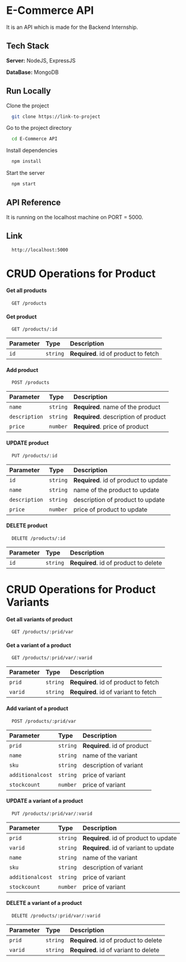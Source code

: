 
# E-Commerce API

It is an API which is made for the Backend Internship.


## Tech Stack

**Server:** NodeJS, ExpressJS

**DataBase:** MongoDB
## Run Locally 

Clone the project

```bash
  git clone https://link-to-project
```

Go to the project directory

```bash
  cd E-Commerce API
```

Install dependencies

```bash
  npm install
```

Start the server

```bash
  npm start
```


## API Reference

It is running on the localhost machine on PORT = 5000.

## Link 

```http
  http://localhost:5000
```
# CRUD Operations for Product 
#### Get all products

```http
  GET /products
```

#### Get product

```http
  GET /products/:id
```

| Parameter | Type     | Description                       |
| :-------- | :------- | :-------------------------------- |
| `id`      | `string` | **Required**. id of product to fetch |

#### Add product

```http
  POST /products
```

| Parameter | Type     | Description                       |
| :-------- | :------- | :-------------------------------- |
| `name`      | `string` | **Required**. name of the product  |
| `description`      | `string` | **Required**. description of product |
| `price`      | `number` | **Required**. price of product |

#### UPDATE product

```http
  PUT /products/:id
```

| Parameter | Type     | Description                       |
| :-------- | :------- | :-------------------------------- |
| `id`      | `string` | **Required**. id of product to update |
| `name`      | `string` |  name of the product to update  |
| `description`      | `string` | description of product to update |
| `price`      | `number` |  price of product to update |

#### DELETE product

```http
  DELETE /products/:id
```

| Parameter | Type     | Description                       |
| :-------- | :------- | :-------------------------------- |
| `id`      | `string` | **Required**. id of product to delete |


# CRUD Operations for Product Variants 
#### Get all variants of product

```http
  GET /products/:prid/var
```

#### Get a variant of a product

```http
  GET /products/:prid/var/:varid
```

| Parameter | Type     | Description                       |
| :-------- | :------- | :-------------------------------- |
| `prid`      | `string` | **Required**. id of product to fetch |
| `varid`      | `string` | **Required**. id of variant to fetch |

#### Add variant of a product

```http
  POST /products/:prid/var
```


| Parameter | Type     | Description                       |
| :-------- | :------- | :-------------------------------- |
| `prid`      | `string` | **Required**. id of product  |
| `name`      | `string` |  name of the variant  |
| `sku`      | `string` |  description of variant |
| `additionalcost`      | `string` | price of variant |
| `stockcount`      | `number` | price of variant |

#### UPDATE a variant of a product

```http
  PUT /products/:prid/var/:varid
```

| Parameter | Type     | Description                       |
| :-------- | :------- | :-------------------------------- |
| `prid`      | `string` | **Required**. id of product to update |
| `varid`      | `string` | **Required**. id of variant to update |
| `name`      | `string` |  name of the variant  |
| `sku`      | `string` |  description of variant |
| `additionalcost`      | `string` | price of variant |
| `stockcount`      | `number` | price of variant |

#### DELETE a variant of a product

```http
  DELETE /products/:prid/var/:varid
```

| Parameter | Type     | Description                       |
| :-------- | :------- | :-------------------------------- |
| `prid`      | `string` | **Required**. id of product to delete |
| `varid`      | `string` | **Required**. id of variant to delete |




